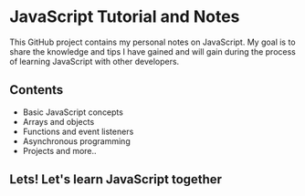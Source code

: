 # JavaScript Tutorial and Notes

This GitHub project contains my personal notes on JavaScript. My goal is to share the knowledge and tips I have gained and will gain during the process of learning JavaScript with other developers.

## Contents

- Basic JavaScript concepts
- Arrays and objects
- Functions and event listeners
- Asynchronous programming
- Projects and more..

## Lets! Let's learn JavaScript together
